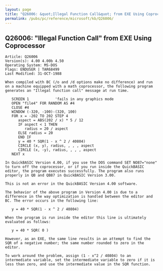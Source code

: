 ```yaml
---
layout: page
title: "Q26006: &quot;Illegal Function Call&quot; from EXE Using Coprocessor"
permalink: /pubs/pc/reference/microsoft/kb/Q26006/
---
```


## Q26006: &quot;Illegal Function Call&quot; from EXE Using Coprocessor

	Article: Q26006
	Version(s): 4.00 4.00b 4.50
	Operating System: MS-DOS
	Flags: ENDUSER | TAR68499
	Last Modified: 31-OCT-1988
	
	When compiled with BC (/o and /d options make no difference) and run
	on a machine equipped with a math coprocessor, the following program
	generates an "Illegal function call" message at run time.
	
	   SCREEN 1            'fails in any graphics mode
	   OPEN "file4" FOR RANDOM AS #4
	   CLOSE #4
	   WINDOW (-320, -100)-(320, 100)
	   FOR x = -202 TO 202 STEP 4
	      aspect = ABS(202 / x) * 5 / 12
	      IF aspect < 1 THEN
	         radius = 20 / aspect
	      ELSE radius = 20
	      END IF
	      y = 40 * SQR(1 - x ^ 2 / 40804)
	      CIRCLE (x, y), radius, , , , aspect
	      CIRCLE (x, -y), radius, , , , aspect
	   NEXT x
	
	In QuickBASIC Version 4.00, if you use the DOS command SET NO87="none"
	to turn off the coprocessor, or if you run inside the QuickBASIC
	editor, the program executes successfully. The program also runs
	properly in QB and QB87 in QuickBASIC Version 3.00.
	
	This is not an error in the QuickBASIC Version 4.00 software.
	
	The behavior of the above program in Version 4.00 is due to a
	difference in the way optimization is handled between the editor and
	BC. The error occurs in the following line:
	
	   y = 40 * SQR(1 - x ^ 2 / 40804)
	
	When the program is run inside the editor this line is ultimately
	evaluated as follows:
	
	   y = 40 * SQR( 0 )
	
	However, as an EXE, the same line results in an attempt to find the
	SQR of a negative number; the same number rounded to zero in the
	editor.
	
	To work around the problem, assign (1 - x^2 / 40804) to an
	intermediate variable, set the intermediate variable to zero if it is
	less than zero, and use the intermediate value in the SQR function.
